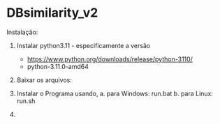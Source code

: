 # DBsimilarity_v2

Instalação:
1. Instalar python3.11 - especificamente a versão
   * https://www.python.org/downloads/release/python-3110/
   * python-3.11.0-amd64

2. Baixar os arquivos: 
   
3. Instalar o Programa usando,
   a. para Windows: run.bat
   b. para Linux: run.sh
   
4. 
